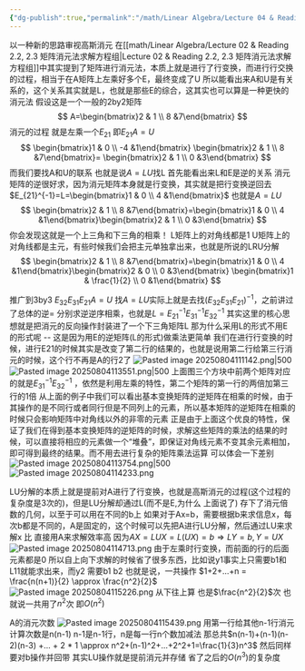 ```yaml
---
{"dg-publish":true,"permalink":"/math/Linear Algebra/Lecture 04 & Reading 2.6 矩阵的LU, LRU分解/","dgPassFrontmatter":true,"noteIcon":"","created":"2025-08-15T09:39:30.056+08:00","updated":"2025-08-04T12:08:26.171+08:00"}
---
```


以一种新的思路审视高斯消元 
在[[math/Linear Algebra/Lecture 02 & Reading 2.2, 2.3 矩阵消元法求解方程组\|Lecture 02 & Reading 2.2, 2.3 矩阵消元法求解方程组]]中其实提到了矩阵进行消元法，本质上就是进行了行变换，而进行行交换的过程，相当于在A矩阵上左乘好多个E，最终变成了U
所以能看出来A和U是有关系的，这个关系其实就是L，也就是那些E的综合，这其实也可以算是一种更快的消元法
假设这是一个一般的2by2矩阵
$$
A=\begin{bmatrix}2 & 1 \\ 8 &7\end{bmatrix}
$$
消元的过程 就是左乘一个$E_{21}$  即$E_{21}A=U$
$$
\begin{bmatrix}1 & 0 \\ -4 &1\end{bmatrix}
\begin{bmatrix}2 & 1 \\ 8 &7\end{bmatrix}=
\begin{bmatrix}2 & 1 \\ 0 &3\end{bmatrix}
$$
而我们要找A和U的联系 也就是说$A=LU$找L
首先能看出来L和E是逆的关系
消元矩阵的逆很好求，因为消元矩阵本身就是行变换，其实就是把行变换逆回去 $E_{21}^{-1}=L=\begin{bmatrix}1 & 0 \\ 4 &1\end{bmatrix}$
也就是$A=LU$
$$
\begin{bmatrix}2 & 1 \\ 8 &7\end{bmatrix}=\begin{bmatrix}1 & 0 \\ 4 &1\end{bmatrix}\begin{bmatrix}2 & 1 \\ 0 &3\end{bmatrix}
$$
你会发现这就是一个上三角和下三角的相乘！
L矩阵上的对角线都是1 U矩阵上的对角线都是主元，有些时候我们会把主元单独拿出来，也就是所说的LRU分解
$$
\begin{bmatrix}2 & 1 \\ 8 &7\end{bmatrix}=\begin{bmatrix}1 & 0 \\ 4 &1\end{bmatrix}\begin{bmatrix}2 & 0 \\ 0 &3\end{bmatrix}
\begin{bmatrix}1 & \frac{1}{2} \\ 0 &1\end{bmatrix}
$$

推广到3by3
$E_{32}E_{31}E_{21}A=U$ 找$A=LU$实际上就是去找$(E_{32}E_{31}E_{21})^{-1}$，之前讲过了总体的逆= 分别求逆逆序相乘，也就是$L=E_{21}^{-1}E_{31}^{-1}E_{32}^{-1}$
其实这里的核心思想就是把消元的反向操作封装进了一个下三角矩阵L
那为什么采用L的形式不用E的形式呢 -- 这是因为用E的逆矩阵(L的形式)做乘法更简单
我们在进行行变换的时候，进行E21的时候其实是改变了第二行的结果的，也就是说用第二行给第三行消元的时候，这个行不再是A的行2了
![Pasted image 20250804111142.png|500](/img/user/accessory/Pasted%20image%2020250804111142.png)
![Pasted image 20250804113551.png|500](/img/user/accessory/Pasted%20image%2020250804113551.png)
上面图三个方块中前两个矩阵对应的就是$E_{31}^{-1}E_{32}^{-1}$ ，依然是利用左乘的特性，第二个矩阵的第一行的两倍加第三行的1倍
从上面的例子中我们可以看出基本变换矩阵的逆矩阵在相乘的时候，由于其操作的是不同行或者同行但是不同列上的元素，所以基本矩阵的逆矩阵在相乘的时候只会影响矩阵中对角线以外的非零的元素
正是由于上面这个优良的特性，保证了我们在得到基本变换矩阵的逆矩阵的时候，求解这些矩阵的乘法的结果的时候，可以直接将相应的元素做一个“堆叠”，即保证对角线元素不变其余元素相加，即可得到最终的结果。而不用去进行复杂的矩阵乘法运算
可以体会一下差别
![Pasted image 20250804113754.png|500](/img/user/accessory/Pasted%20image%2020250804113754.png)
![Pasted image 20250804114233.png](/img/user/accessory/Pasted%20image%2020250804114233.png)

LU分解的本质上就是提前对A进行了行变换，也就是高斯消元的过程(这个过程的复杂度是3次的)，但是LU分解却通过L(而不是E,为什么 上面说了) 存下了消元倍数的几何，以至于可以用在不同的b上
如果对于Ax=b，需要根据b来求信息x，每次b都是不同的，A是固定的，这个时候可以先把A进行LU分解，然后通过LU来求解x 比 直接用A来求解效率高
因为$AX=LUX=L(UX)=b \Rightarrow LY=b, Y=UX$
![Pasted image 20250804114713.png](/img/user/accessory/Pasted%20image%2020250804114713.png)
由于左乘时行变换，而前面的行的后面元素都是0 所以自上向下求解的时候省了很多东西，比如说y1事实上只需要b1和L11就能求出来，而y2 需要b1 b2
也就是说，一共操作 $1+2+...+n = \frac{n(n+1)}{2} \approx \frac{n^2}{2}$
![Pasted image 20250804115226.png](/img/user/accessory/Pasted%20image%2020250804115226.png)
从下往上算 也是$\frac{n^2}{2}$次  也就说一共用了$n^2$次 即$O(n^2)$

A的消元次数
![Pasted image 20250804115439.png](/img/user/accessory/Pasted%20image%2020250804115439.png)
用第一行给其他n-1行消元 计算次数是n(n-1) n-1是n-1行，n是每一行n个数加减法
那总共$n(n-1)+(n-1)(n-2)(n-3) +... + 2 * 1 \approx n^2+(n-1)^2+...+2^2+1=\frac{1}{3}n^3$
然后同样要对b操作并回带
其实LU操作就是提前消元并存储 省了之后的$O(n^3)$的复杂度






